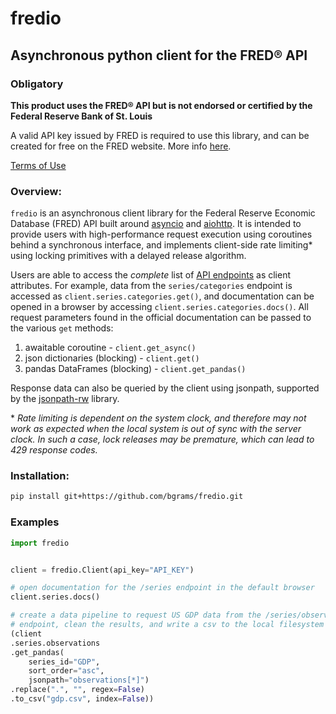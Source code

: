 # fredio
Asynchronous python client for the FRED® API
---

### Obligatory
**This product uses the FRED® API but is not endorsed or certified by the Federal Reserve Bank of St. Louis**

A valid API key issued by FRED is required to use this library, and can be created for free on the FRED website. More info [here](https://fred.stlouisfed.org/docs/api/api_key.html).

[Terms of Use](https://research.stlouisfed.org/docs/api/terms_of_use.html)

### Overview:
`fredio` is an asynchronous client library for the Federal Reserve Economic Database (FRED) API built around [asyncio](https://docs.python.org/3/library/asyncio.html) and [aiohttp](https://github.com/aio-libs/aiohttp). It is intended to provide users with high-performance request execution using coroutines behind a synchronous interface, and implements client-side rate limiting* using locking primitives with a delayed release algorithm.

Users are able to access the *complete* list of [API endpoints](https://fred.stlouisfed.org/docs/api/fred/#API) as client attributes. For example, data from the `series/categories` endpoint is accessed as `client.series.categories.get()`, and documentation can be opened in a browser by accessing `client.series.categories.docs()`. All request parameters found in the official documentation can be passed to the various `get` methods:

1. awaitable coroutine - `client.get_async()`
2. json dictionaries (blocking) - `client.get()`
3. pandas DataFrames (blocking) - `client.get_pandas()`

Response data can also be queried by the client using jsonpath, supported by the [jsonpath-rw](https://github.com/kennknowles/python-jsonpath-rw) library.

\* *Rate limiting is dependent on the system clock, and therefore may not work as expected when the local system is out of sync with the server clock. In such a case, lock releases may be premature, which can lead to 429 response codes.*

### Installation:
```bash
pip install git+https://github.com/bgrams/fredio.git
```

### Examples
```python
import fredio


client = fredio.Client(api_key="API_KEY")

# open documentation for the /series endpoint in the default browser
client.series.docs()

# create a data pipeline to request US GDP data from the /series/observations
# endpoint, clean the results, and write a csv to the local filesystem
(client
.series.observations
.get_pandas(
    series_id="GDP",
    sort_order="asc",
    jsonpath="observations[*]")
.replace(".", "", regex=False)
.to_csv("gdp.csv", index=False))
```

